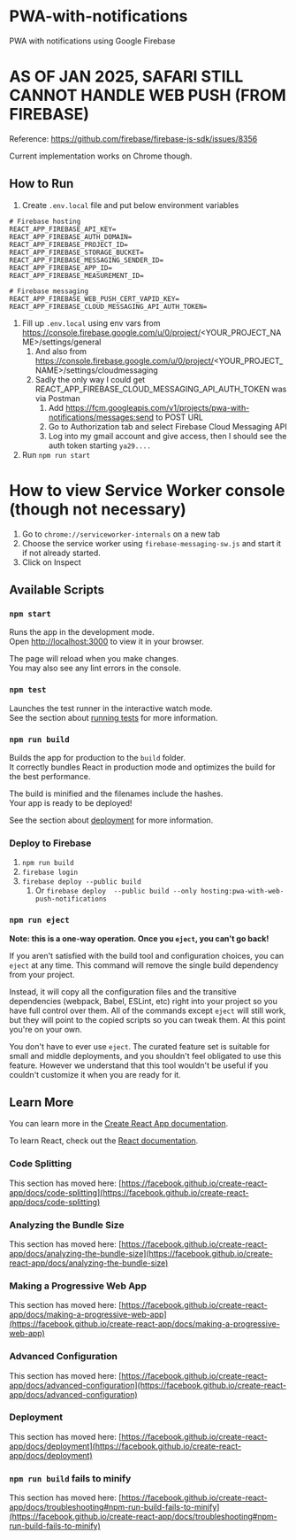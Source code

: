 # PWA-with-notifications
PWA with notifications using Google Firebase

# AS OF JAN 2025, SAFARI STILL CANNOT HANDLE WEB PUSH (FROM FIREBASE)
Reference: https://github.com/firebase/firebase-js-sdk/issues/8356

Current implementation works on Chrome though.

## How to Run

1. Create `.env.local` file and put below environment variables
```.env
# Firebase hosting
REACT_APP_FIREBASE_API_KEY=
REACT_APP_FIREBASE_AUTH_DOMAIN=
REACT_APP_FIREBASE_PROJECT_ID=
REACT_APP_FIREBASE_STORAGE_BUCKET=
REACT_APP_FIREBASE_MESSAGING_SENDER_ID=
REACT_APP_FIREBASE_APP_ID=
REACT_APP_FIREBASE_MEASUREMENT_ID=

# Firebase messaging
REACT_APP_FIREBASE_WEB_PUSH_CERT_VAPID_KEY=
REACT_APP_FIREBASE_CLOUD_MESSAGING_API_AUTH_TOKEN=
```
1. Fill up `.env.local` using env vars from https://console.firebase.google.com/u/0/project/<YOUR_PROJECT_NAME>/settings/general
    1. And also from https://console.firebase.google.com/u/0/project/<YOUR_PROJECT_NAME>/settings/cloudmessaging
    1. Sadly the only way I could get REACT_APP_FIREBASE_CLOUD_MESSAGING_API_AUTH_TOKEN was via Postman
        1. Add https://fcm.googleapis.com/v1/projects/pwa-with-notifications/messages:send to POST URL
        1. Go to Authorization tab and select Firebase Cloud Messaging API
        1. Log into my gmail account and give access, then I should see the auth token starting `ya29....`
1. Run `npm run start`

# How to view Service Worker console (though not necessary)

1. Go to `chrome://serviceworker-internals` on a new tab
1. Choose the service worker using `firebase-messaging-sw.js` and start it if not already started.
1. Click on Inspect

## Available Scripts

### `npm start`

Runs the app in the development mode.\
Open [http://localhost:3000](http://localhost:3000) to view it in your browser.

The page will reload when you make changes.\
You may also see any lint errors in the console.

### `npm test`

Launches the test runner in the interactive watch mode.\
See the section about [running tests](https://facebook.github.io/create-react-app/docs/running-tests) for more information.

### `npm run build`

Builds the app for production to the `build` folder.\
It correctly bundles React in production mode and optimizes the build for the best performance.

The build is minified and the filenames include the hashes.\
Your app is ready to be deployed!

See the section about [deployment](https://facebook.github.io/create-react-app/docs/deployment) for more information.

### Deploy to Firebase

1. `npm run build`
1. `firebase login`
1. `firebase deploy --public build`
    1. Or `firebase deploy  --public build --only hosting:pwa-with-web-push-notifications`

### `npm run eject`

**Note: this is a one-way operation. Once you `eject`, you can't go back!**

If you aren't satisfied with the build tool and configuration choices, you can `eject` at any time. This command will remove the single build dependency from your project.

Instead, it will copy all the configuration files and the transitive dependencies (webpack, Babel, ESLint, etc) right into your project so you have full control over them. All of the commands except `eject` will still work, but they will point to the copied scripts so you can tweak them. At this point you're on your own.

You don't have to ever use `eject`. The curated feature set is suitable for small and middle deployments, and you shouldn't feel obligated to use this feature. However we understand that this tool wouldn't be useful if you couldn't customize it when you are ready for it.

## Learn More

You can learn more in the [Create React App documentation](https://facebook.github.io/create-react-app/docs/getting-started).

To learn React, check out the [React documentation](https://reactjs.org/).

### Code Splitting

This section has moved here: [https://facebook.github.io/create-react-app/docs/code-splitting](https://facebook.github.io/create-react-app/docs/code-splitting)

### Analyzing the Bundle Size

This section has moved here: [https://facebook.github.io/create-react-app/docs/analyzing-the-bundle-size](https://facebook.github.io/create-react-app/docs/analyzing-the-bundle-size)

### Making a Progressive Web App

This section has moved here: [https://facebook.github.io/create-react-app/docs/making-a-progressive-web-app](https://facebook.github.io/create-react-app/docs/making-a-progressive-web-app)

### Advanced Configuration

This section has moved here: [https://facebook.github.io/create-react-app/docs/advanced-configuration](https://facebook.github.io/create-react-app/docs/advanced-configuration)

### Deployment

This section has moved here: [https://facebook.github.io/create-react-app/docs/deployment](https://facebook.github.io/create-react-app/docs/deployment)

### `npm run build` fails to minify

This section has moved here: [https://facebook.github.io/create-react-app/docs/troubleshooting#npm-run-build-fails-to-minify](https://facebook.github.io/create-react-app/docs/troubleshooting#npm-run-build-fails-to-minify)
